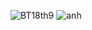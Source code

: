 ![BT18th9](https://github.com/user-attachments/assets/d1dc28bb-e7a4-4919-8bb0-1c8cdb8070cf)
![anh](https://github.com/user-attachments/assets/6223271a-019b-4bff-bddd-28e024ab7fe5)
